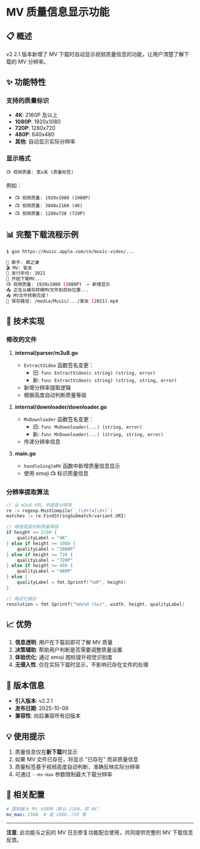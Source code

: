 # MV 质量信息显示功能

## 📋 概述

v2.2.1 版本新增了 MV 下载时自动显示视频质量信息的功能，让用户清楚了解下载的 MV 分辨率。

## ✨ 功能特性

### 支持的质量标识
- **4K**: 2160P 及以上
- **1080P**: 1920x1080
- **720P**: 1280x720  
- **480P**: 640x480
- **其他**: 自动显示实际分辨率

### 显示格式
```
📺 视频质量: 宽x高 (质量标签)
```

例如：
- `📺 视频质量: 1920x1080 (1080P)`
- `📺 视频质量: 3840x2160 (4K)`
- `📺 视频质量: 1280x720 (720P)`

## 📊 完整下载流程示例

```bash
$ goo https://music.apple.com/cn/music-video/...

🎤 歌手: 薛之谦
🎬 MV: 挚友
📅 发行年份: 2021
🎥 开始下载MV...
📺 视频质量: 1920x1080 (1080P)  ← 新增显示
📤 正在从缓存转移MV文件到目标位置...
📥 MV文件转移完成！
💾 保存路径: /media/Music/.../挚友 (2021).mp4
```

## 🔧 技术实现

### 修改的文件

1. **internal/parser/m3u8.go**
   - `ExtractVideo` 函数签名变更：
     - 旧: `func ExtractVideo(c string) (string, error)`
     - 新: `func ExtractVideo(c string) (string, string, error)`
   - 新增分辨率提取逻辑
   - 根据高度自动判断质量等级

2. **internal/downloader/downloader.go**
   - `MvDownloader` 函数签名变更：
     - 旧: `func MvDownloader(...) (string, error)`
     - 新: `func MvDownloader(...) (string, string, error)`
   - 传递分辨率信息

3. **main.go**
   - `handleSingleMV` 函数中新增质量信息显示
   - 使用 emoji 📺 标识质量信息

### 分辨率提取算法

```go
// 从 m3u8 URL 中提取分辨率
re := regexp.MustCompile(`_(\d+)x(\d+)`)
matches := re.FindStringSubmatch(variant.URI)

// 根据高度判断质量等级
if height >= 2160 {
    qualityLabel = "4K"
} else if height >= 1080 {
    qualityLabel = "1080P"
} else if height >= 720 {
    qualityLabel = "720P"
} else if height >= 480 {
    qualityLabel = "480P"
} else {
    qualityLabel = fmt.Sprintf("%dP", height)
}

// 格式化输出
resolution = fmt.Sprintf("%dx%d (%s)", width, height, qualityLabel)
```

## 📈 优势

1. **信息透明**: 用户在下载前即可了解 MV 质量
2. **决策辅助**: 帮助用户判断是否需要调整质量设置
3. **体验优化**: 通过 emoji 图标提升视觉识别度
4. **无侵入性**: 仅在实际下载时显示，不影响已存在文件的处理

## 🚀 版本信息

- **引入版本**: v2.2.1
- **发布日期**: 2025-10-09
- **兼容性**: 向后兼容所有旧版本

## 💡 使用提示

1. 质量信息仅在**新下载**时显示
2. 如果 MV 文件已存在，将显示 "已存在" 而非质量信息
3. 质量标签基于视频高度自动判断，准确反映实际分辨率
4. 可通过 `--mv-max` 参数限制最大下载分辨率

## 📝 相关配置

```yaml
# 限制最大 MV 分辨率（默认 2160，即 4K）
mv_max: 2160  # 或 1080、720 等
```

---

**注意**: 此功能与之前的 MV 日志修复功能配合使用，共同提供完整的 MV 下载信息反馈。

